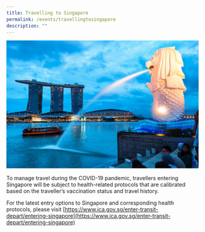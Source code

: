 ```yaml
---
title: Travelling to Singapore
permalink: /events/travellingtosingapore
description: ""
---
```

![](/images/merlion_park.jpg)

To manage travel during the COVID-19 pandemic, travellers entering Singapore will be subject to health-related protocols that are calibrated based on the traveller’s vaccination status and travel history. 

For the latest entry options to Singapore and corresponding health protocols, please visit [https://www.ica.gov.sg/enter-transit-depart/entering-singapore](https://www.ica.gov.sg/enter-transit-depart/entering-singapore)